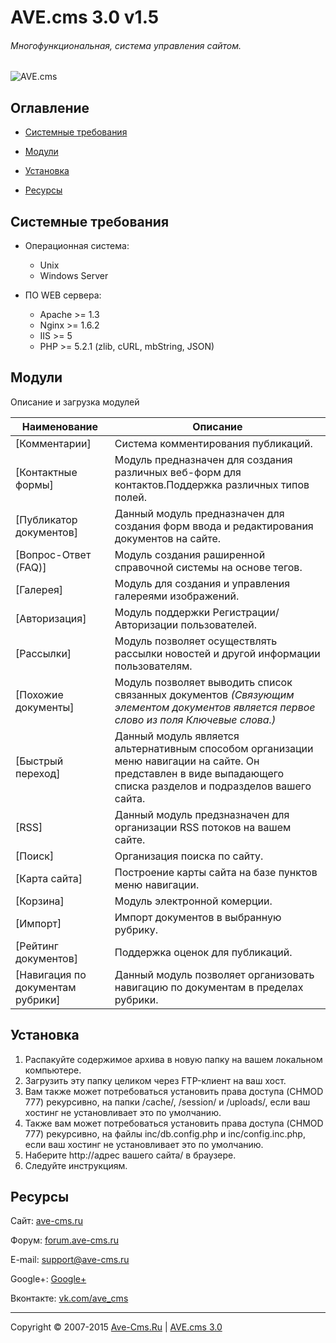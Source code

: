# AVE.cms 3.0 v1.5
###### Многофункциональная, система управления сайтом.

![AVE.cms](http://ave-cms.ru/pics/1_1.png "AVE.cms")


## Оглавление

* [Системные требования](#Системные-требования)

* [Модули](#Модули)

* [Установка](#Установка)

* [Ресурсы](#Ресурсы)


## Системные требования

 * Операционная система: 
   * Unix 
   * Windows Server

 * ПО WEB сервера: 
   * Apache >= 1.3
   * Nginx >= 1.6.2
   * IIS >= 5
   * PHP >= 5.2.1 (zlib, cURL, mbString, JSON)


## Модули
Описание и загрузка модулей

| Наименование                    | Описание                      |
|---------------------------------|-----------------------------|
| [Комментарии]                     | Система комментирования публикаций. |
| [Контактные формы]                | Модуль предназначен для создания различных веб-форм для контактов.Поддержка различных типов полей. |
| [Публикатор документов]           | Данный модуль предназначен для создания форм ввода и редактирования документов на сайте. |
| [Вопрос-Ответ (FAQ)]              | Модуль создания раширенной справочной системы на основе тегов. |
| [Галерея]                         | Модуль для создания и управления галереями изображений. |
| [Авторизация]                     | Модуль поддержки Регистрации/Авторизации пользователей. |
| [Рассылки]                        | Модуль позволяет осуществлять рассылки новостей и другой информации пользователям. |
| [Похожие документы]               | Модуль позволяет выводить список связанных документов *(Связующим элементом документов является первое слово из поля Ключевые слова.)* |
| [Быстрый переход]                 | Данный модуль является альтернативным способом организации меню навигации на сайте. Он представлен в виде выпадающего списка разделов и подразделов вашего сайта. |
| [RSS]                             | Данный модуль предзназначен для организации RSS потоков на вашем сайте. |
| [Поиск]                           | Организация поиска по сайту. |
| [Карта сайта]                     | Построение карты сайта на базе пунктов меню навигации. |
| [Корзина]                         | Модуль электронной комерции. |
| [Импорт]                          | Импорт документов в выбранную рубрику. |
| [Рейтинг документов]              | Поддержка оценок для публикаций. |
| [Навигация по документам рубрики] | Данный модуль позволяет организовать навигацию по документам в пределах рубрики. |


## Установка

1. Распакуйте содержимое архива в новую папку на вашем локальном компьютере.
2. Загрузить эту папку целиком через FTP-клиент на ваш хост.
3. Вам также может потребоваться установить права доступа (CHMOD 777) рекурсивно, на папки /cache/, /session/ и /uploads/, если ваш хостинг не установливает это по умолчанию.
4. Также вам может потребоваться установить права доступа (CHMOD 777) рекурсивно, на файлы inc/db.config.php и inc/config.inc.php, если ваш хостинг не установливает это по умолчанию.
5. Наберите http://адрес вашего сайта/ в браузере.
6. Следуйте инструкциям.

## Ресурсы

Сайт: [ave-cms.ru](http://ave-cms.ru/)

Форум: [forum.ave-cms.ru](http://forum.ave-cms.ru/)

E-mail: support@ave-cms.ru

Google+: [Google+](https://plus.google.com/106406255345948508717)

Вконтакте: [vk.com/ave_cms](http://vk.com/ave_cms)


---
Copyright © 2007-2015 [Ave-Cms.Ru](http://ave-cms.ru) | [AVE.cms 3.0](http://ave-cms.ru)
